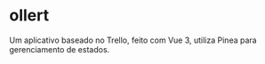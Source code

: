 # ollert

Um aplicativo baseado no Trello, feito com Vue 3, utiliza Pinea para gerenciamento de estados.